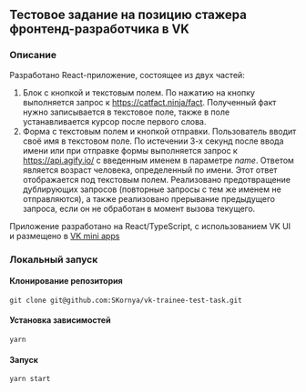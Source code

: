 ## Тестовое задание на позицию стажера фронтенд-разработчика в VK

### Описание

Разработано React-приложение, состоящее из двух частей:
  1. Блок с кнопкой и текстовым полем. По нажатию на кнопку выполняется запрос к <a href="https://vk.com/away.php?to=https%3A%2F%2Fcatfact.ninja%2Ffact&amp;utf=1" target="_blank">https://catfact.ninja/fact</a>. Полученный факт нужно записывается в текстовое поле, также в поле устанавливается курсор после первого слова.
  2. Форма с текстовым полем и кнопкой отправки. Пользователь вводит своё имя в текстовом поле. По истечении 3-х секунд после ввода имени или при отправке формы выполняется запрос к <a href="https://vk.com/away.php?to=https%3A%2F%2Fapi.agify.io%2F&amp;utf=1" target="_blank">https://api.agify.io/</a> с введенным именем в параметре <em>name</em>. Ответом является возраст человека, определенный по имени. Этот ответ отображается под текстовым полем. 
	Реализовано предотвращение дублирующих запросов (повторные запросы с тем же именем не отправляются), а также реализовано прерывание предыдущего запроса, если он не обработан в момент вызова текущего.

  Приложение разработано на React/TypeScript, с использованием VK UI и размещено в [VK mini apps](https://stage-app51872332-17b3e9a751be.pages.vk-apps.com/index.html)

### Локальный запуск

#### Клонирование репозитория

`git clone git@github.com:SKornya/vk-trainee-test-task.git`

#### Установка зависимостей

`yarn`

#### Запуск

`yarn start`